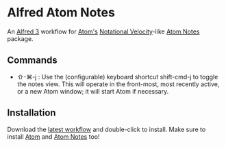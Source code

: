 # Alfred Atom Notes

An [Alfred 3](http://alfredapp.com) workflow for [Atom's](http://atom.io) [Notational Velocity](http://brettterpstra.com/projects/nvalt/)-like [Atom Notes](https://atom.io/packages/atom-notes) package.

## Commands

* ⇧-⌘-j : Use the (configurable) keyboard shortcut shift-cmd-j to toggle the notes view. This will operate in the front-most, most recently active, or a new Atom window; it will start Atom if necessary.

## Installation

Download the [latest workflow](https://github.com/robwalton/alfred-atom-nots/releases/latest) and double-click to install. Make sure to install [Atom](http://atom.io) and [Atom Notes](https://atom.io/packages/atom-notes) too!
